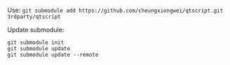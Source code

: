Use:
`git submodule add https://github.com/cheungxiongwei/qtscript.git 3rdparty/qtscript`

Update submodule:
```
git submodule init
git submodule update
git submodule update --remote
```
